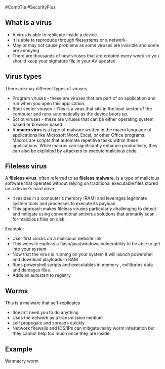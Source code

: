 #CompTia #SecurityPlus 
## What is a virus 
- A virus is able to replicate inside a device. 
- It is able to reproduce through filesystems or a network 
- May or may not cause problems as some viruses are invisible and some are annoying 
- There are thousands of new viruses that are created every week so you should keep your signature file in your AV updated. 
## Virus types
There are may different types of viruses 
- Program viruses - these are viruses that are part of an application and run when you open this application. 
- Boot sector viruses - This is a virus that sits in the boot sector of the computer and runs automatically as the device boots up.
- Script viruses - these are viruses that can be either operating system based or browser based.
- A **macro virus** is a type of malware written in the macro language of applications like Microsoft Word, Excel, or other Office programs. Macros are scripts that automate repetitive tasks within these applications. While macros can significantly enhance productivity, they can also be exploited by attackers to execute malicious code.
## Fileless virus 
A **fileless virus**, often referred to as **fileless malware**, is a type of malicious software that operates without relying on traditional executable files stored on a device's hard drive. 
- it resides in a computer's memory (RAM) and leverages legitimate system tools and processes to execute its payload. 
- This approach makes fileless viruses particularly challenging to detect and mitigate using conventional antivirus solutions that primarily scan for malicious files on disk.

Example:
- User first clocks on a malicious website link 
- This website exploits a flash/java/windows vulnerability to be able to get into your system 
- Now that the virus is running on your system it will launch powershell and download playloads in RAM 
- Runs powershell scripts and executables in memory , exfiltrates data and damages files.
- Adds an autostart to registry 
## Worms
This is a malware that self-replicates 
- doesn't need you to do anything 
- Uses the network as a transmission medium 
- self propogate and spreads quickly
- Network firewalls and IDS/IPs can mitigate many worm infestation but they cannot help too much once they are inside. 
## Example 
Wannacry worm
